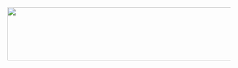<a href="https://github.com/devxb/gitanimals">
  <img src="https://render.gitanimals.org/lines/ckswhd7774?pet-id=1" width="1000" height="120"/>
</a>

<!--
**ckswhd7774/ckswhd7774** is a ✨ _special_ ✨ repository because its `README.md` (this file) appears on your GitHub profile.

Here are some ideas to get you started:

- 🔭 I’m currently working on ...
- 🌱 I’m currently learning ...
- 👯 I’m looking to collaborate on ...
- 🤔 I’m looking for help with ...
- 💬 Ask me about ...
- 📫 How to reach me: ...
- 😄 Pronouns: ...
- ⚡ Fun fact: ...
-->
